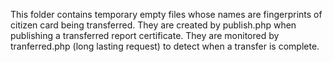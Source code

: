 This folder contains temporary empty files whose names are fingerprints of citizen card being transferred.
They are created by publish.php when publishing a transferred report certificate.
They are monitored by tranferred.php (long lasting request) to detect when a transfer is complete.
